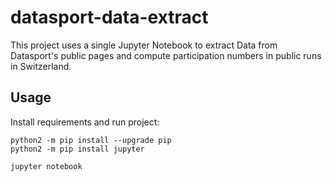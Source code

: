 # datasport-data-extract

This project uses a single Jupyter Notebook to extract Data from Datasport's public pages and compute participation numbers in public runs in Switzerland.

## Usage

Install requirements and run project:

```shell
python2 -m pip install --upgrade pip
python2 -m pip install jupyter

jupyter notebook
```